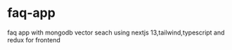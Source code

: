 # faq-app
 faq app with mongodb vector seach using nextjs 13,tailwind,typescript and redux for frontend 
